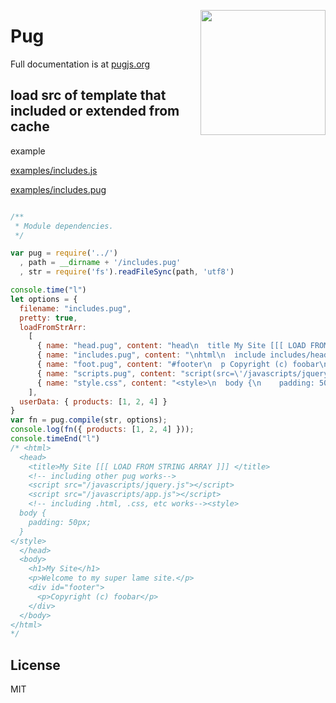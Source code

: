 <a href="https://pugjs.org"><img src="https://cdn.rawgit.com/pugjs/pug-logo/eec436cee8fd9d1726d7839cbe99d1f694692c0c/SVG/pug-final-logo-_-colour-128.svg" height="200" align="right"></a>
# Pug

Full documentation is at [pugjs.org](https://pugjs.org/)
## load src of template that included or extended from cache
example 

[examples/includes.js](https://github.com/Tseian/pug-cache/examples/includes.js) 

[examples/includes.pug](https://github.com/Tseian/pug-cache/examples/includes.pug)
```js

/**
 * Module dependencies.
 */

var pug = require('../')
  , path = __dirname + '/includes.pug'
  , str = require('fs').readFileSync(path, 'utf8')

console.time("l")
let options = {
  filename: "includes.pug",
  pretty: true,
  loadFromStrArr:
    [
      { name: "head.pug", content: "head\n  title My Site [[[ LOAD FROM STRING ARRAY ]]] \n  // including other pug works\n  include scripts.pug\n  // including .html, .css, etc works\n  include style.css\n" },
      { name: "includes.pug", content: "\nhtml\n  include includes/head.pug\n  body\n    h1 My Site\n    p Welcome to my super lame site.\n    include includes/foot.pug\n" },
      { name: "foot.pug", content: "#footer\n  p Copyright (c) foobar\n  each product in products\n    div=product" },
      { name: "scripts.pug", content: "script(src=\'/javascripts/jquery.js\')\nscript(src=\'/javascripts/app.js\')\n" },
      { name: "style.css", content: "<style>\n  body {\n    padding: 50px;\n  }\n</style>" }
    ],
  userData: { products: [1, 2, 4] }
}
var fn = pug.compile(str, options);
console.log(fn({ products: [1, 2, 4] }));
console.timeEnd("l")
/* <html>
  <head>
    <title>My Site [[[ LOAD FROM STRING ARRAY ]]] </title>
    <!-- including other pug works-->
    <script src="/javascripts/jquery.js"></script>
    <script src="/javascripts/app.js"></script>
    <!-- including .html, .css, etc works--><style>
  body {
    padding: 50px;
  }
</style>
  </head>
  <body>
    <h1>My Site</h1>
    <p>Welcome to my super lame site.</p>
    <div id="footer">
      <p>Copyright (c) foobar</p>
    </div>
  </body>
</html>
*/
```


## License

MIT
